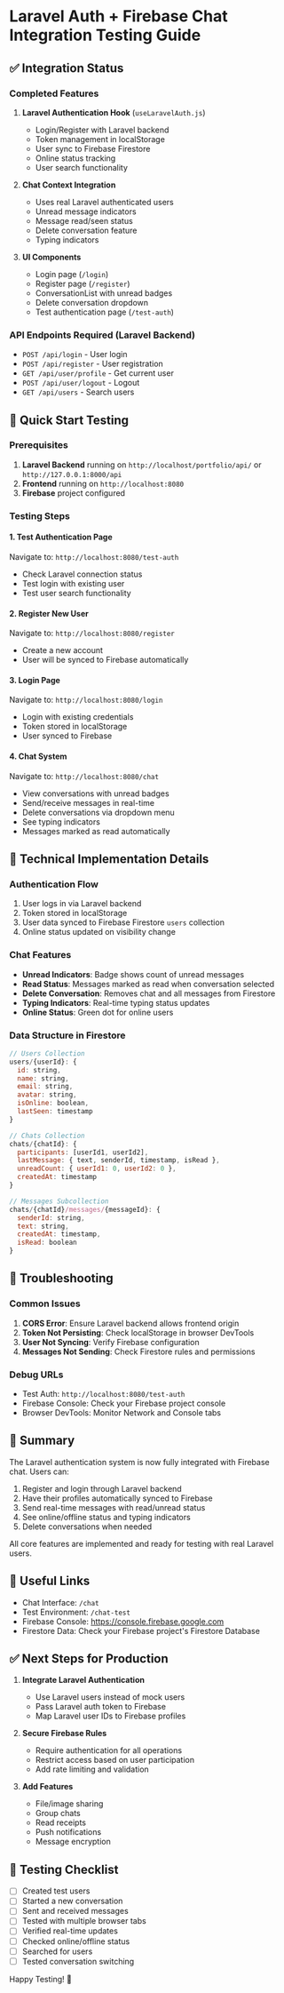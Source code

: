# Laravel Auth + Firebase Chat Integration Testing Guide

## ✅ Integration Status

### Completed Features
1. **Laravel Authentication Hook** (`useLaravelAuth.js`)
   - Login/Register with Laravel backend
   - Token management in localStorage
   - User sync to Firebase Firestore
   - Online status tracking
   - User search functionality

2. **Chat Context Integration**
   - Uses real Laravel authenticated users
   - Unread message indicators
   - Message read/seen status
   - Delete conversation feature
   - Typing indicators

3. **UI Components**
   - Login page (`/login`)
   - Register page (`/register`)
   - ConversationList with unread badges
   - Delete conversation dropdown
   - Test authentication page (`/test-auth`)

### API Endpoints Required (Laravel Backend)
- `POST /api/login` - User login
- `POST /api/register` - User registration  
- `GET /api/user/profile` - Get current user
- `POST /api/user/logout` - Logout
- `GET /api/users` - Search users

## 🚀 Quick Start Testing

### Prerequisites
1. **Laravel Backend** running on `http://localhost/portfolio/api/` or `http://127.0.0.1:8000/api`
2. **Frontend** running on `http://localhost:8080`
3. **Firebase** project configured

### Testing Steps

#### 1. Test Authentication Page
Navigate to: `http://localhost:8080/test-auth`
- Check Laravel connection status
- Test login with existing user
- Test user search functionality

#### 2. Register New User
Navigate to: `http://localhost:8080/register`
- Create a new account
- User will be synced to Firebase automatically

#### 3. Login Page
Navigate to: `http://localhost:8080/login`
- Login with existing credentials
- Token stored in localStorage
- User synced to Firebase

#### 4. Chat System
Navigate to: `http://localhost:8080/chat`
- View conversations with unread badges
- Send/receive messages in real-time
- Delete conversations via dropdown menu
- See typing indicators
- Messages marked as read automatically

## 🔧 Technical Implementation Details

### Authentication Flow
1. User logs in via Laravel backend
2. Token stored in localStorage
3. User data synced to Firebase Firestore `users` collection
4. Online status updated on visibility change

### Chat Features
- **Unread Indicators**: Badge shows count of unread messages
- **Read Status**: Messages marked as read when conversation selected
- **Delete Conversation**: Removes chat and all messages from Firestore
- **Typing Indicators**: Real-time typing status updates
- **Online Status**: Green dot for online users

### Data Structure in Firestore
```javascript
// Users Collection
users/{userId}: {
  id: string,
  name: string,
  email: string,
  avatar: string,
  isOnline: boolean,
  lastSeen: timestamp
}

// Chats Collection  
chats/{chatId}: {
  participants: [userId1, userId2],
  lastMessage: { text, senderId, timestamp, isRead },
  unreadCount: { userId1: 0, userId2: 0 },
  createdAt: timestamp
}

// Messages Subcollection
chats/{chatId}/messages/{messageId}: {
  senderId: string,
  text: string,
  createdAt: timestamp,
  isRead: boolean
}
```

## 🐛 Troubleshooting

### Common Issues
1. **CORS Error**: Ensure Laravel backend allows frontend origin
2. **Token Not Persisting**: Check localStorage in browser DevTools
3. **User Not Syncing**: Verify Firebase configuration
4. **Messages Not Sending**: Check Firestore rules and permissions

### Debug URLs
- Test Auth: `http://localhost:8080/test-auth`
- Firebase Console: Check your Firebase project console
- Browser DevTools: Monitor Network and Console tabs

## 📝 Summary

The Laravel authentication system is now fully integrated with Firebase chat. Users can:
1. Register and login through Laravel backend
2. Have their profiles automatically synced to Firebase
3. Send real-time messages with read/unread status
4. See online/offline status and typing indicators
5. Delete conversations when needed

All core features are implemented and ready for testing with real Laravel users.

## 🔗 Useful Links

- Chat Interface: `/chat`
- Test Environment: `/chat-test`
- Firebase Console: https://console.firebase.google.com
- Firestore Data: Check your Firebase project's Firestore Database

## ✅ Next Steps for Production

1. **Integrate Laravel Authentication**
   - Use Laravel users instead of mock users
   - Pass Laravel auth token to Firebase
   - Map Laravel user IDs to Firebase profiles

2. **Secure Firebase Rules**
   - Require authentication for all operations
   - Restrict access based on user participation
   - Add rate limiting and validation

3. **Add Features**
   - File/image sharing
   - Group chats
   - Read receipts
   - Push notifications
   - Message encryption

## 🎉 Testing Checklist

- [ ] Created test users
- [ ] Started a new conversation
- [ ] Sent and received messages
- [ ] Tested with multiple browser tabs
- [ ] Verified real-time updates
- [ ] Checked online/offline status
- [ ] Searched for users
- [ ] Tested conversation switching

Happy Testing! 🚀
